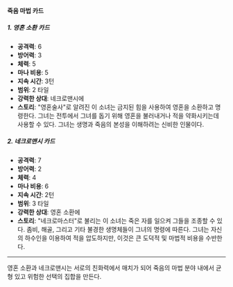 #### 죽음 마법 카드

##### 1. 영혼 소환 카드

- **공격력**: 6
- **방어력**: 3
- **체력**: 5
- **마나 비용**: 5
- **지속 시간**: 3턴
- **범위**: 2 타일
- **강력한 상대**: 네크로맨시에
- **스토리**: "영혼술사"로 알려진 이 소녀는 금지된 힘을 사용하여 영혼을 소환하고 명령한다. 그녀는 전투에서 그녀를 돕기 위해 영혼을 불러내거나 적을 약화시키는데 사용할 수 있다. 그녀는 생명과 죽음의 본성을 이해하려는 신비한 인물이다.

##### 2. 네크로맨시 카드

- **공격력**: 7
- **방어력**: 2
- **체력**: 4
- **마나 비용**: 6
- **지속 시간**: 2턴
- **범위**: 3 타일
- **강력한 상대**: 영혼 소환에
- **스토리**: "네크로마스터"로 불리는 이 소녀는 죽은 자를 일으켜 그들을 조종할 수 있다. 좀비, 해골, 그리고 기타 불경한 생명체들이 그녀의 명령에 따른다. 그녀는 자신의 하수인을 이용하여 적을 압도하지만, 이것은 큰 도덕적 및 마법적 비용을 수반한다.

---

영혼 소환과 네크로맨시는 서로의 친화력에서 매치가 되어 죽음의 마법 분야 내에서 균형 있고 위험한 선택의 집합을 만든다.